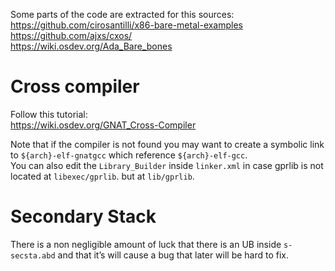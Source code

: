 
Some parts of the code are extracted for this sources: <br />
https://github.com/cirosantilli/x86-bare-metal-examples <br />
https://github.com/ajxs/cxos/ <br />
https://wiki.osdev.org/Ada_Bare_bones <br />

# Cross compiler
Follow this tutorial: <br />
https://wiki.osdev.org/GNAT_Cross-Compiler <br />

Note that if the compiler is not found you may want to create a symbolic link to `${arch}-elf-gnatgcc` which reference `${arch}-elf-gcc`. <br />
You can also edit the `Library_Builder` inside `linker.xml` in case gprlib is not located at `libexec/gprlib`. but at `lib/gprlib`.

# Secondary Stack
There is a non negligible amount of luck that there is an UB inside `s-secsta.abd` and that it’s will cause a bug that later will be hard to fix. <br />
